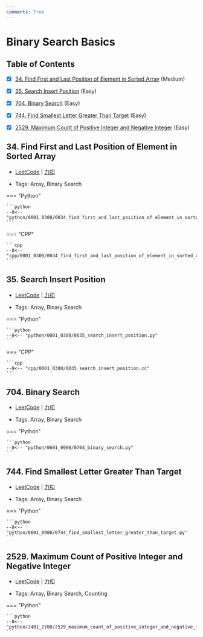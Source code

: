 ```yaml
---
comments: True
---
```


# Binary Search Basics

## Table of Contents

- [x] [34. Find First and Last Position of Element in Sorted Array](#34-find-first-and-last-position-of-element-in-sorted-array) (Medium)
- [x] [35. Search Insert Position](#35-search-insert-position) (Easy)
- [x] [704. Binary Search](#704-binary-search) (Easy)
- [x] [744. Find Smallest Letter Greater Than Target](#744-find-smallest-letter-greater-than-target) (Easy)
- [x] [2529. Maximum Count of Positive Integer and Negative Integer](#2529-maximum-count-of-positive-integer-and-negative-integer) (Easy)


## 34. Find First and Last Position of Element in Sorted Array

-    [LeetCode](https://leetcode.com/problems/find-first-and-last-position-of-element-in-sorted-array/) | [力扣](https://leetcode.cn/problems/find-first-and-last-position-of-element-in-sorted-array/)

-   Tags: Array, Binary Search

=== "Python"

    ```python
    --8<-- "python/0001_0300/0034_find_first_and_last_position_of_element_in_sorted_array.py"
    ```

=== "CPP"

    ```cpp
    --8<-- "cpp/0001_0300/0034_find_first_and_last_position_of_element_in_sorted_array.cc"
    ```



## 35. Search Insert Position

-    [LeetCode](https://leetcode.com/problems/search-insert-position/) | [力扣](https://leetcode.cn/problems/search-insert-position/)

-   Tags: Array, Binary Search

=== "Python"

    ```python
    --8<-- "python/0001_0300/0035_search_insert_position.py"
    ```

=== "CPP"

    ```cpp
    --8<-- "cpp/0001_0300/0035_search_insert_position.cc"
    ```



## 704. Binary Search

-    [LeetCode](https://leetcode.com/problems/binary-search/) | [力扣](https://leetcode.cn/problems/binary-search/)

-   Tags: Array, Binary Search

=== "Python"

    ```python
    --8<-- "python/0601_0900/0704_binary_search.py"
    ```



## 744. Find Smallest Letter Greater Than Target

-    [LeetCode](https://leetcode.com/problems/find-smallest-letter-greater-than-target/) | [力扣](https://leetcode.cn/problems/find-smallest-letter-greater-than-target/)

-   Tags: Array, Binary Search

=== "Python"

    ```python
    --8<-- "python/0601_0900/0744_find_smallest_letter_greater_than_target.py"
    ```



## 2529. Maximum Count of Positive Integer and Negative Integer

-    [LeetCode](https://leetcode.com/problems/maximum-count-of-positive-integer-and-negative-integer/) | [力扣](https://leetcode.cn/problems/maximum-count-of-positive-integer-and-negative-integer/)

-   Tags: Array, Binary Search, Counting

=== "Python"

    ```python
    --8<-- "python/2401_2700/2529_maximum_count_of_positive_integer_and_negative_integer.py"
    ```
